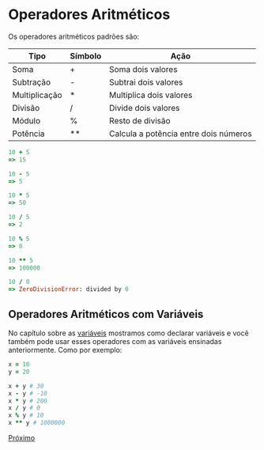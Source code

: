 # Operadores Aritméticos

Os operadores aritméticos padrões são:

| Tipo                 | Símbolo | Ação                                 |
| ---                  | ---     | ---                                  |
| Soma                 | +       | Soma dois valores                    |
| Subtração            | -       | Subtrai dois valores                 |
| Multiplicação        | *       | Multiplica dois valores              |
| Divisão              | /       | Divide dois valores                  |
| Módulo               | %       | Resto de divisão                     |
| Potência             | **      | Calcula a potência entre dois números|

```ruby
10 + 5 
=> 15

10 - 5
=> 5

10 * 5 
=> 50

10 / 5
=> 2

10 % 5
=> 0

10 ** 5
=> 100000

10 / 0
=> ZeroDivisionError: divided by 0
```

## Operadores Aritméticos com Variáveis

No capítulo sobre as [variáveis](3-variaveis.md) mostramos como declarar variáveis e você também pode usar esses operadores com as variáveis ensinadas anteriormente. Como por exemplo:

```ruby
x = 10
y = 20

x + y # 30
x - y # -10
x * y # 200
x / y # 0
x % y # 10
x ** y # 1000000
```

[Próximo](5-operadores-relacionais.md)
